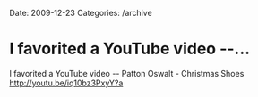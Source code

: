 Date: 2009-12-23
Categories: /archive

# I favorited a YouTube video --...

I favorited a YouTube video -- Patton Oswalt - Christmas Shoes <a href="http://youtu.be/iq10bz3PxyY?a" rel="nofollow">http://youtu.be/iq10bz3PxyY?a</a>
